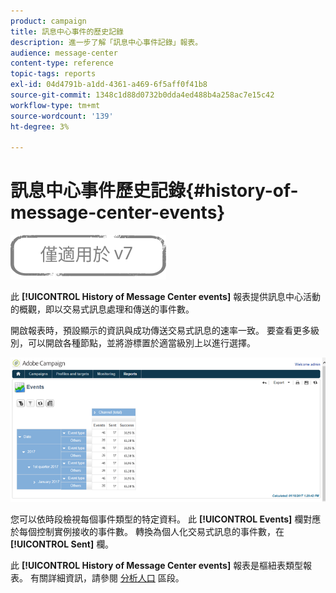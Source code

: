 ```yaml
---
product: campaign
title: 訊息中心事件的歷史記錄
description: 進一步了解「訊息中心事件記錄」報表。
audience: message-center
content-type: reference
topic-tags: reports
exl-id: 04d4791b-a1dd-4361-a469-6f5aff0f41b8
source-git-commit: 1348c1d88d0732b0dda4ed488b4a258ac7e15c42
workflow-type: tm+mt
source-wordcount: '139'
ht-degree: 3%

---
```


# 訊息中心事件歷史記錄{#history-of-message-center-events}

![](../../assets/v7-only.svg)

此 **[!UICONTROL History of Message Center events]** 報表提供訊息中心活動的概觀，即以交易式訊息處理和傳送的事件數。

開啟報表時，預設顯示的資訊與成功傳送交易式訊息的速率一致。 要查看更多級別，可以開啟各種節點，並將游標置於適當級別上以進行選擇。

![](assets/messagecenter_reporting_001.png)

您可以依時段檢視每個事件類型的特定資料。 此 **[!UICONTROL Events]** 欄對應於每個控制實例接收的事件數。 轉換為個人化交易式訊息的事件數，在 **[!UICONTROL Sent]** 欄。

此 **[!UICONTROL History of Message Center events]** 報表是樞紐表類型報表。 有關詳細資訊，請參閱 [分析人口](../../reporting/using/about-descriptive-analysis.md) 區段。
